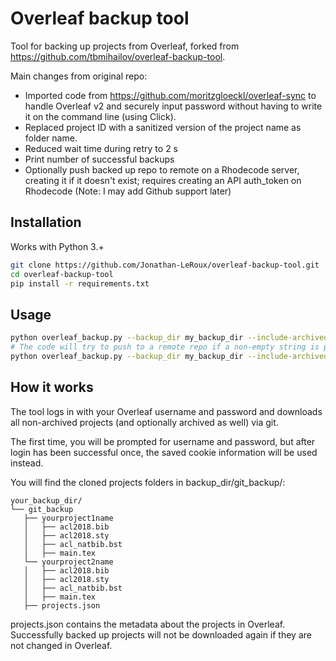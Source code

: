 # Overleaf backup tool
Tool for backing up projects from Overleaf, forked from https://github.com/tbmihailov/overleaf-backup-tool.

Main changes from original repo:
- Imported code from https://github.com/moritzgloeckl/overleaf-sync 
to handle Overleaf v2 and securely input password without having 
to write it on the command line (using Click). 
- Replaced project ID with a sanitized version of the project name 
as folder name.
- Reduced wait time during retry to 2 s
- Print number of successful backups
- Optionally push backed up repo to remote on a Rhodecode server, 
creating it if it doesn't exist; requires creating an API auth_token on Rhodecode
 (Note: I may add Github support later)

## Installation
Works with Python 3.+

```bash
git clone https://github.com/Jonathan-LeRoux/overleaf-backup-tool.git
cd overleaf-backup-tool
pip install -r requirements.txt
```

## Usage
```bash
python overleaf_backup.py --backup_dir my_backup_dir --include-archived
# The code will try to push to a remote repo if a non-empty string is passed after --remote_path:
python overleaf_backup.py --backup_dir my_backup_dir --include-archived --remote-api-uri remote_api_uri --remote-path path/to/folder/on/remote/server -auth-token your_auth_token --remote-type rc
```

## How it works
The tool logs in with your Overleaf username and password and downloads 
all non-archived projects (and optionally archived as well) via git.

The first time, you will be prompted for username and password, but after login 
has been successful once, the saved cookie information will be used instead.

You will find the cloned projects folders in backup_dir/git_backup/:

```text
your_backup_dir/
└── git_backup
   ├── yourproject1name
   │   ├── acl2018.bib
   │   ├── acl2018.sty
   │   ├── acl_natbib.bst
   │   ├── main.tex
   └── yourproject2name
   │   ├── acl2018.bib
   │   ├── acl2018.sty
   │   ├── acl_natbib.bst
   │   ├── main.tex
   ├── projects.json
```

projects.json contains the metadata about the projects in Overleaf.
Successfully backed up projects will not be downloaded again if they are not changed in Overleaf.
